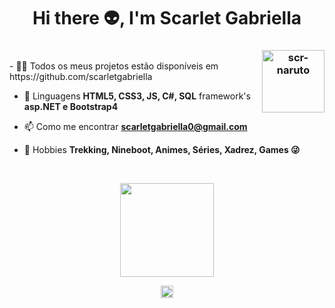 <h1 align="center">Hi there 👽, I'm Scarlet Gabriella</h1>
<h3 align="center"><img height="100em" align="right" alt="scr-naruto" src="https://c.tenor.com/OxE-OUvzdocAAAAC/smile-naruto.gif"></h3>
</br>
- 👨‍💻 Todos os meus projetos estão disponíveis em https://github.com/scarletgabriella

- 💬 Linguagens **HTML5, CSS3, JS, C#, SQL** framework's **asp.NET e Bootstrap4**

- 📫 Como me encontrar **scarletgabriella0@gmail.com**

- 💚 Hobbies **Trekking, Nineboot, Animes, Séries, Xadrez, Games 😜**
</br>
<p align="center"> <img height="150em" src="https://github-readme-stats.vercel.app/api/top-langs/?username=scarletgabriella&layout=compact&langs_count=8&theme=dracula" /> </p>

<p align="center">
<a href="https://www.linkedin.com/in/scarletgabriella" target="blank"><img align="center" src="https://cdn.jsdelivr.net/npm/simple-icons@3.0.1/icons/linkedin.svg" alt="scarletgabriella" height="20" width="20" /></a>
</p>
